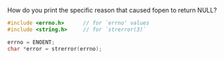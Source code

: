 How do you print the specific reason that caused fopen to return NULL?

```c
#include <errno.h>      // for `errno' values
#include <string.h>     // for `strerror(3)`

errno = ENOENT;
char *error = strerror(errno);
```
